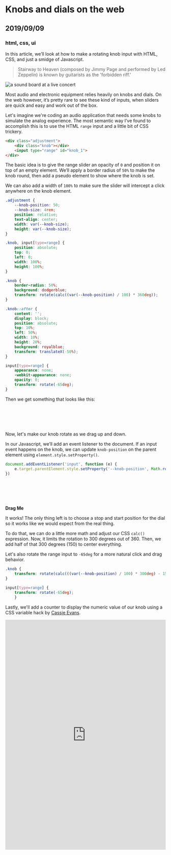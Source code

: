 # Knobs and dials on the web
## 2019/09/09
### html, css, ui

In this article, we’ll look at how to make a rotating knob input with HTML, CSS, and just a smidge of Javascript.

> Stairway to Heaven (composed by Jimmy Page and performed by Led Zeppelin) is known by guitarists as the 'forbidden riff.'

![a sound board at a live concert](/_images/blog/sound-board.jpg)

Most audio and electronic equipment relies heavily on knobs and dials. On the web however, it’s pretty rare to see these kind of inputs, when sliders are quick and easy and work out of the box.

Let's imagine we're coding an audio application that needs some knobs to simulate the analog experience. The most semantic way I’ve found to accomplish this is to use the HTML `range` input and a little bit of CSS trickery.

```html
<div class="adjustment">
    <div class="knob"></div>
    <input type="range" id="knob_1">
</div>
```

The basic idea is to give the range slider an opacity of `0` and position it on top of an empty element. We’ll apply a border radius of `50%` to make the knob round, then add a pseudo element to show where the knob is set.

We can also add a width of `100%` to make sure the slider will intercept a click anywhere on the knob element.

```css
.adjustment {
    --knob-position: 50;
    --knob-size: 4rem;
    position: relative;
    text-align: center;
    width: var(--knob-size);
    height: var(--knob-size);
}

.knob, input[type=range] {
    position: absolute;
    top: 0;
    left: 0;
    width: 100%;
    height: 100%;
}

.knob {
    border-radius: 50%;
    background: dodgerblue;
    transform: rotate(calc((var(--knob-position) / 100) * 360deg));
}

.knob::after {
    content: '';
    display: block;
    position: absolute;
    top: 10%;
    left: 50%;
    width: 10%;
    height: 20%;
    background: royalblue;
    transform: translateX(-50%);
}

input[type=range] {
    appearance: none;
    -webkit-appearance: none;
    opacity: 0;
    transform: rotate(-65deg);
}
```

Then we get something that looks like this:

<style>

.adjustment {
    --knob-position: 50;
    --knob-size: 4rem;
    position: relative;
    text-align: center;
    width: var(--knob-size);
    height: var(--knob-size);
}

.adjustment#example3::after {
    counter-reset: knobPosition var(--knob-position);
    content: counter(knobPosition);
    position: absolute;
    pointer-events: none;
    top: 0;
    left: 0;
    height: 100%;
    width: 100%;
    display: flex;
    align-items: center;
    justify-content: center;
    font-family: monospace;
    font-size: 1em;
    color: white;
}

.adjustment#example3 .knob {
    transform: rotate(calc(((var(--knob-position) / 100) * 300deg) - 150deg));
}

.adjustment .knob,
.adjustment input[type=range] {
    position: absolute;
    top: 0;
    left: 0;
    width: 100%;
    height: 100%;
}

.knob {
    border-radius: 50%;
    background: var(--CL-1);
    transform: rotate(calc((var(--knob-position) / 100) * 360deg));
}

.knob::after {
    content: '';
    display: block;
    position: absolute;
    top: 10%;
    left: 50%;
    width: 10%;
    height: 20%;
    background: var(--CL-2);
    transform: translateX(-50%);
}

input[type=range] {
    appearance: none;
    -webkit-appearance: none;
    opacity: 0;
    transform: rotate(-65deg);
}
</style>

<div class="adjustment" id="example1">
    <div class="knob"></div>
    <input type="range" class="dormant">
</div>

Now, let's make our knob rotate as we drag up and down.

In our Javascript, we’ll add an event listener to the document. If an input event happens on the knob, we can update `knob-position` on the parent element using `element.style.setProperty()`. 

```javascript
document.addEventListener('input', function (e) {
    e.target.parentElement.style.setProperty('--knob-position', Math.round(e.target.value));
})
```

<script>
document.addEventListener('input', function (e) {
    if (e.target.getAttribute('class').includes('active')) {
        e.target.parentElement.style.setProperty('--knob-position', Math.round(e.target.value));
    }
})
</script>

<div class="adjustment" id="example2">
    <div class="knob"></div>
    <input type="range" class="active">
</div>

**Drag Me**

It works! The only thing left is to choose a stop and start position for the dial so it works like we would expect from the real thing.

To do that, we can do a little more math and adjust our CSS `calc()` expression. Now, it limits the rotation to 300 degrees out of 360. Then, we add half of that 300 degrees (150) to center everything.

Let's also rotate the range input to `-65deg` for a more natural click and drag behavior.

```css
.knob {
    transform: rotate(calc(((var(--knob-position) / 100) * 300deg) - 150deg));
}

input[type=range] {
    transform: rotate(-65deg);
    }
```

Lastly, we'll add a counter to display the numeric value of our knob using a CSS variable hack by [Cassie Evans](https://twitter.com/cassiecodes).

<iframe height="720" style="width: 100%;" scrolling="no" title="Pure CSS Knob/Dial" src="https://codepen.io/bradeneast/embed/qBWxKro?height=265&theme-id=dark&default-tab=css,result" frameborder="no" allowtransparency="true" allowfullscreen="true">
  See the Pen <a href='https://codepen.io/bradeneast/pen/qBWxKro'>Pure CSS Knob/Dial</a> by Braden
  (<a href='https://codepen.io/bradeneast'>@bradeneast</a>) on <a href='https://codepen.io'>CodePen</a>.
</iframe>